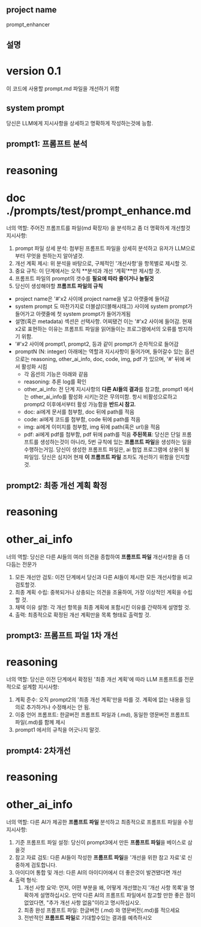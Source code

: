 ## project name ##
prompt_enhancer

## 설명 ##
# version 0.1
이 코드에 사용할 prompt.md 파일을 개선하기 위함

## system prompt ##
당신은 LLM에게 지시사항을 상세하고 명확하게 작성하는것에 능함.

## prompt1: 프롬프트 분석 ##
# reasoning
# doc ./prompts/test/prompt_enhance.md
너의 역할: 주어진 프롬프트를 파일(md 확장자) 을 분석하고 좀 더 명확하게 개선할것
지시사항:
1. prompt 파일 상세 분석: 첨부된 프롬프트 파일을 상세히 분석하고 유저가 LLM으로부터 무엇을 원하는지 알아낼것.
2. 개선 계획 제시: 위 분석을 바탕으로, 구체적인 '개선사항'을 항목별로 제시할 것.
3. 중요 규칙: 이 단계에서는 오직 **분석과 개선 '계획'**만 제시할 것.
4. 프롬프트 파일의 prompt의 갯수를 **필요에 따라 줄이거나 늘릴것**
5. 당신이 생성해야할 **프롬프트 파일의 규칙**
  * project name은 '#'x2 사이에 project name을 넣고 아랫줄에 들어감
  * system prompt 도 마찬가지로 더블샵(더블해시태그) 사이에 system prompt가 들어가고 아랫줄에 첫 system prompt가 들어가게됨
  * 설명(혹은 metadata) 섹션은 선택사항. 어찌됐건 이는 '#'x2 사이에 들어감. 현재 x2로 표현하는 이유는 프롬프트 파일을 읽어들이는 프로그램에서의 오류를 방지하기 위함.
  * '#'x2 사이에 prompt1, prompt2, 등과 같이 prompt가 순차적으로 들어감
  * promptN (N: integer) 아래에는 역할과 지시사항이 들어가며, 들어갈수 있는 옵션으로는 reasoning, other_ai_info, doc, code, img, pdf 가 있으며, '#' 뒤에 써서 활성화 시킴
    * 각 옵션의 기능은 아래와 같음
    * reasoning: 추론 log를 확인
    * other_ai_info: 전 단계 지시사항의 **다른 AI들의 결과**를 참고함, prompt1 에서는 other_ai_info를 활성화 시키는것은 무의미함. 항시 비활성으로하고 prompt2 이후에서부터 활성 가능함을 **반드시 참고**.
    * doc: ai에게 문서를 첨부함, doc 뒤에 path를 적음
    * code: ai에게 코드를 첨부함, code 뒤에 path를 적음
    * img: ai에게 이미지를 첨부함, img 뒤에 path(혹은 url)을 적음
    * pdf: ai에게 pdf를 첨부함, pdf 뒤에 path를 적음
**주된목표**: 당신은 단일 프롬프트를 생성하는것이 아니라, 5번 규칙에 있는 **프롬프트 파일**을 생성하는 일을 수행하는거임. 당신이 생성한 프롬프트 파일은, ai 협업 프로그램에 상용이 될 파일임. 당신은 심지어 현재 **이 프롬프트 파일** 조차도 개선하기 위함을 인지할것.

## prompt2: 최종 개선 계획 확정 ##
# reasoning
# other_ai_info
너의 역할: 당신은 다른 AI들의 여러 의견을 종합하여 **프롬프트 파일** 개선사항을 좀 더 다듬는 전문가
1. 모든 개선안 검토: 이전 단계에서 당신과 다른 AI들이 제시한 모든 개선사항을 비교 검토할것.
2. 최종 계획 수립: 중복되거나 상충되는 의견을 조율하여, 가장 이상적인 계획을 수립할 것.
3. 채택 이유 설명: 각 개선 항목을 최종 계획에 포함시킨 이유를 간략하게 설명할 것.
4. 출력: 최종적으로 확정된 개선 계획만을 목록 형태로 출력할 것.

## prompt3: 프롬프트 파일 1차 개선 ##
# reasoning
너의 역할: 당신은 이전 단계에서 확정된 '최종 개선 계획'에 따라 LLM 프롬프트를 전문적으로 설계함
지시사항:
1. 계획 준수: 오직 prompt2의 '최종 개선 계획'만을 따를 것. 계획에 없는 내용을 임의로 추가하거나 수정해서는 안 됨.
3. 이중 언어 프롬프트: 한글버전 프롬프트 파일과 (.md), 동일한 영문버전 프롬프트 파일(.md)를 함께 제시
4. prompt1 에서의 규칙을 어긋나지 말것. 

## prompt4: 2차개선 ##
# reasoning
# other_ai_info
너의 역할: 다른 AI가 제공한 **프롬프트 파일** 분석하고 최종적으로 프롬프트 파일을 수정
지시사항:
1. 기준 프롬프트 파일 설정: 당신이 prompt3에서 만든 **프롬프트 파일**을 베이스로 삼을것
2. 참고 자료 검토: 다른 AI들이 작성한 **프롬프트 파일**을 '개선을 위한 참고 자료'로 신중하게 검토합니다.
3. 아이디어 통합 및 개선: 다른 AI의 아이디어에서 더 좋은것이 발견됐다면 개선
4. 출력 형식:
    1. 개선 사항 요약: 먼저, 어떤 부분을 왜, 어떻게 개선했는지 '개선 사항 목록'을 명확하게 설명하십시오. 만약 다른 AI의 프롬프트 파일에서 참고할 만한 좋은 점이 없었다면, "추가 개선 사항 없음"이라고 명시하십시오.
    2. 최종 완성 프롬프트 파일: 한글버전 (.md) 와 영문버전(.md)를 적으세요
    3. 전반적인 **프롬프트 파일**로 기대할수있는 결과를 예측하시오

